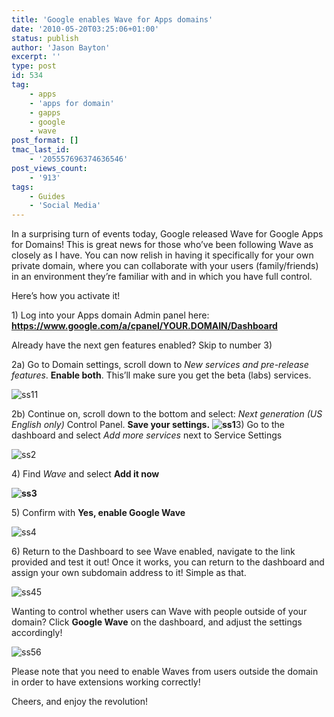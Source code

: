 ```yaml
---
title: 'Google enables Wave for Apps domains'
date: '2010-05-20T03:25:06+01:00'
status: publish
author: 'Jason Bayton'
excerpt: ''
type: post
id: 534
tag:
    - apps
    - 'apps for domain'
    - gapps
    - google
    - wave
post_format: []
tmac_last_id:
    - '205557696374636546'
post_views_count:
    - '913'
tags:
    - Guides
    - 'Social Media'
---
```

In a surprising turn of events today, Google released Wave for Google Apps for Domains! This is great news for those who’ve been following Wave as closely as I have. You can now relish in having it specifically for your own private domain, where you can collaborate with your users (family/friends) in an environment they’re familiar with and in which you have full control.

Here’s how you activate it!

1\) Log into your Apps domain Admin panel here: **https://www.google.com/a/cpanel/YOUR.DOMAIN/Dashboard**

Already have the next gen features enabled? Skip to number 3)

2a) Go to Domain settings, scroll down to *New services and pre-release features*. **Enable both**. This’ll make sure you get the beta (labs) services.

![ss11](https://r2_worker.bayton.workers.dev/uploads/2010/05/Screenshot-1.png "Screenshot-1")

2b) Continue on, scroll down to the bottom and select: <label for="uinextgen">*Next generation*</label> *(US English only)* Control Panel. **Save your settings.**   **![ss1](https://r2_worker.bayton.workers.dev/uploads/2010/05/Screenshot1.png "Screenshot")<span style="font-weight: normal;">3) Go to the dashboard and select *Add more services* next to </span><span style="font-weight: normal;">Service Settings</span>**

**<span style="font-weight: normal;">![ss2](https://r2_worker.bayton.workers.dev/uploads/2010/05/Screenshot-2.png "Screenshot-2")</span>**

4\) Find *Wave* and select **Add it now**

**![ss3](https://r2_worker.bayton.workers.dev/uploads/2010/05/Screenshot-31.png "Screenshot-3")**

5\) Confirm with **Yes, enable Google Wave**

![ss4](https://r2_worker.bayton.workers.dev/uploads/2010/05/Screenshot-4-300x151.png "Screenshot-4")

6\) Return to the Dashboard to see Wave enabled, navigate to the link provided and test it out! Once it works, you can return to the dashboard and assign your own subdomain address to it! Simple as that.

![ss45](https://r2_worker.bayton.workers.dev/uploads/2010/05/Screenshot-5.png "Screenshot-5")

Wanting to control whether users can Wave with people outside of your domain? Click **Google Wave** on the dashboard, and adjust the settings accordingly!

![ss56](https://r2_worker.bayton.workers.dev/uploads/2010/05/Screenshot-6-300x120.png "Screenshot-6")

Please note that you need to enable Waves from users outside the domain in order to have extensions working correctly!

Cheers, and enjoy the revolution!